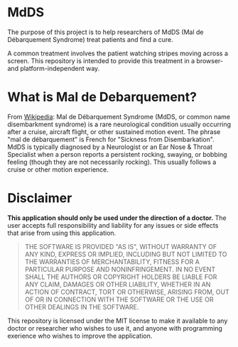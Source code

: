 # MdDS
The purpose of this project is to help researchers of MdDS (Mal de Débarquement Syndrome) treat patients and find a cure.

A common treatment involves the patient watching stripes moving across a screen. This repository is intended to provide this treatment in a browser- and platform-independent way.

# What is Mal de Debarquement?
From [Wikipedia](https://en.wikipedia.org/wiki/Mal_de_debarquement): Mal de Débarquement Syndrome (MdDS, or common name disembarkment syndrome) is a rare neurological condition usually occurring after a cruise, aircraft flight, or other sustained motion event. The phrase "mal de débarquement" is French for "Sickness from Disembarkation". MdDS is typically diagnosed by a Neurologist or an Ear Nose & Throat Specialist when a person reports a persistent rocking, swaying, or bobbing feeling (though they are not necessarily rocking). This usually follows a cruise or other motion experience.

# Disclaimer
**This application should only be used under the direction of a doctor.** The user accepts full responsibility and liability for any issues or side effects that arise from using this application.

> THE SOFTWARE IS PROVIDED "AS IS", WITHOUT WARRANTY OF ANY KIND, EXPRESS OR IMPLIED, INCLUDING BUT NOT LIMITED TO THE WARRANTIES OF MERCHANTABILITY, FITNESS FOR A PARTICULAR PURPOSE AND NONINFRINGEMENT. IN NO EVENT SHALL THE AUTHORS OR COPYRIGHT HOLDERS BE LIABLE FOR ANY CLAIM, DAMAGES OR OTHER LIABILITY, WHETHER IN AN ACTION OF CONTRACT, TORT OR OTHERWISE, ARISING FROM, OUT OF OR IN CONNECTION WITH THE SOFTWARE OR THE USE OR OTHER DEALINGS IN THE SOFTWARE.

This repository is licensed under the MIT license to make it available to any doctor or researcher who wishes to use it, and anyone with programming exerience who wishes to improve the application.
